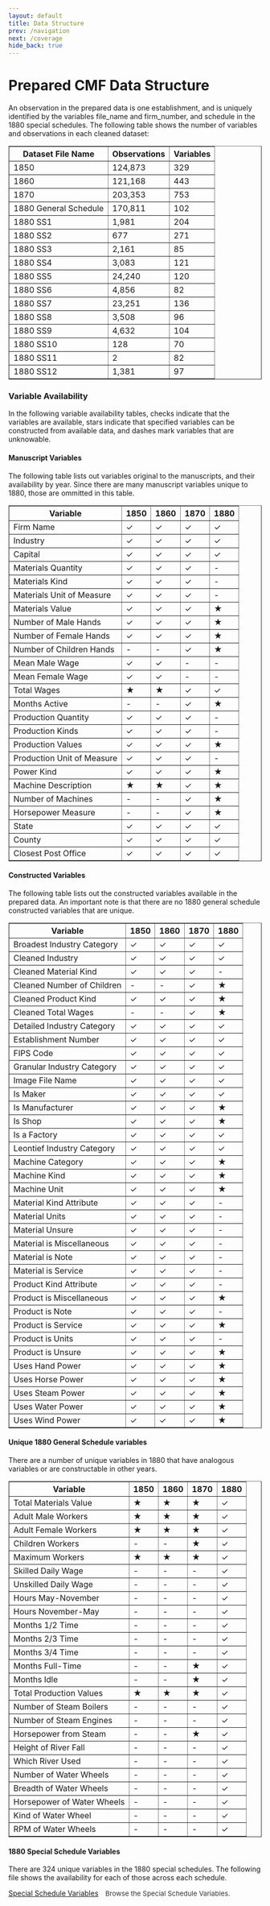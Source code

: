 ```yaml
---
layout: default
title: Data Structure
prev: /navigation
next: /coverage
hide_back: true
---
```




# Prepared CMF Data Structure

An observation in the prepared data is one establishment, and is uniquely identified by the variables file_name and firm_number, and schedule in the 1880 special schedules. The following table shows the number of variables and observations in each cleaned dataset:

<table border="1" cellspacing="0" cellpadding="5">
  <thead>
    <tr>
      <th>Dataset File Name</th>
      <th>Observations</th>
      <th>Variables</th>
    </tr>
  </thead>
  <tbody>
    <tr><td>1850</td><td>124,873</td><td>329</td></tr>
    <tr><td>1860</td><td>121,168</td><td>443</td></tr>
    <tr><td>1870</td><td>203,353</td><td>753</td></tr>
    <tr><td>1880 General Schedule</td><td>170,811</td><td>102</td></tr>
    <tr><td>1880 SS1</td><td>1,981</td><td>204</td></tr>
    <tr><td>1880 SS2</td><td>677</td><td>271</td></tr>
    <tr><td>1880 SS3</td><td>2,161</td><td>85</td></tr>
    <tr><td>1880 SS4</td><td>3,083</td><td>121</td></tr>
    <tr><td>1880 SS5</td><td>24,240</td><td>120</td></tr>
    <tr><td>1880 SS6</td><td>4,856</td><td>82</td></tr>
    <tr><td>1880 SS7</td><td>23,251</td><td>136</td></tr>
    <tr><td>1880 SS8</td><td>3,508</td><td>96</td></tr>
    <tr><td>1880 SS9</td><td>4,632</td><td>104</td></tr>
    <tr><td>1880 SS10</td><td>128</td><td>70</td></tr>
    <tr><td>1880 SS11</td><td>2</td><td>82</td></tr>
    <tr><td>1880 SS12</td><td>1,381</td><td>97</td></tr>
  </tbody>
</table>

### Variable Availability

In the following variable availability tables, checks indicate that the variables are available, stars indicate that specified variables can be constructed from available data, and dashes mark variables that are unknowable.

#### Manuscript Variables

The following table lists out variables original to the manuscripts, and their availability by year. Since there are many manuscript variables unique to 1880, those are ommitted in this table.

<table border="1" cellspacing="0" cellpadding="5">
  <thead>
    <tr>
      <th>Variable</th>
      <th>1850</th>
      <th>1860</th>
      <th>1870</th>
      <th>1880</th>
    </tr>
  </thead>
  <tbody>
    <tr><td>Firm Name</td><td>✓</td><td>✓</td><td>✓</td><td>✓</td></tr>
    <tr><td>Industry</td><td>✓</td><td>✓</td><td>✓</td><td>✓</td></tr>
    <tr><td>Capital</td><td>✓</td><td>✓</td><td>✓</td><td>✓</td></tr>
    <tr><td>Materials Quantity</td><td>✓</td><td>✓</td><td>✓</td><td>-</td></tr>
    <tr><td>Materials Kind</td><td>✓</td><td>✓</td><td>✓</td><td>-</td></tr>
    <tr><td>Materials Unit of Measure</td><td>✓</td><td>✓</td><td>✓</td><td>-</td></tr>
    <tr><td>Materials Value</td><td>✓</td><td>✓</td><td>✓</td><td>★</td></tr>
    <tr><td>Number of Male Hands</td><td>✓</td><td>✓</td><td>✓</td><td>★</td></tr>
    <tr><td>Number of Female Hands</td><td>✓</td><td>✓</td><td>✓</td><td>★</td></tr>
    <tr><td>Number of Children Hands</td><td>-</td><td>-</td><td>✓</td><td>★</td></tr>
    <tr><td>Mean Male Wage</td><td>✓</td><td>✓</td><td>-</td><td>-</td></tr>
    <tr><td>Mean Female Wage</td><td>✓</td><td>✓</td><td>-</td><td>-</td></tr>
    <tr><td>Total Wages</td><td>★</td><td>★</td><td>✓</td><td>✓</td></tr>
    <tr><td>Months Active</td><td>-</td><td>-</td><td>✓</td><td>★</td></tr>
    <tr><td>Production Quantity</td><td>✓</td><td>✓</td><td>✓</td><td>-</td></tr>
    <tr><td>Production Kinds</td><td>✓</td><td>✓</td><td>✓</td><td>-</td></tr>
    <tr><td>Production Values</td><td>✓</td><td>✓</td><td>✓</td><td>★</td></tr>
    <tr><td>Production Unit of Measure</td><td>✓</td><td>✓</td><td>✓</td><td>-</td></tr>
    <tr><td>Power Kind</td><td>✓</td><td>✓</td><td>✓</td><td>★</td></tr>
    <tr><td>Machine Description</td><td>★</td><td>★</td><td>✓</td><td>★</td></tr>
    <tr><td>Number of Machines</td><td>-</td><td>-</td><td>✓</td><td>★</td></tr>
    <tr><td>Horsepower Measure</td><td>-</td><td>-</td><td>✓</td><td>★</td></tr>
    <tr><td>State</td><td>✓</td><td>✓</td><td>✓</td><td>✓</td></tr>
    <tr><td>County</td><td>✓</td><td>✓</td><td>✓</td><td>✓</td></tr>
    <tr><td>Closest Post Office</td><td>✓</td><td>✓</td><td>✓</td><td>✓</td></tr>
  </tbody>
</table>


#### Constructed Variables

The following table lists out the constructed variables available in the prepared data. An important note is that there are no 1880 general schedule constructed variables that are unique.

<table border="1" cellspacing="0" cellpadding="5">
  <thead>
    <tr>
      <th>Variable</th>
      <th>1850</th>
      <th>1860</th>
      <th>1870</th>
      <th>1880</th>
    </tr>
  </thead>
  <tbody>
    <tr><td>Broadest Industry Category</td><td>✓</td><td>✓</td><td>✓</td><td>✓</td></tr>
    <tr><td>Cleaned Industry</td><td>✓</td><td>✓</td><td>✓</td><td>✓</td></tr>
    <tr><td>Cleaned Material Kind</td><td>✓</td><td>✓</td><td>✓</td><td>-</td></tr>
    <tr><td>Cleaned Number of Children</td><td>-</td><td>-</td><td>✓</td><td>★</td></tr>
    <tr><td>Cleaned Product Kind</td><td>✓</td><td>✓</td><td>✓</td><td>★</td></tr>
    <tr><td>Cleaned Total Wages</td><td>-</td><td>-</td><td>✓</td><td>★</td></tr>
    <tr><td>Detailed Industry Category</td><td>✓</td><td>✓</td><td>✓</td><td>✓</td></tr>
    <tr><td>Establishment Number</td><td>✓</td><td>✓</td><td>✓</td><td>✓</td></tr>
    <tr><td>FIPS Code</td><td>✓</td><td>✓</td><td>✓</td><td>✓</td></tr>
    <tr><td>Granular Industry Category</td><td>✓</td><td>✓</td><td>✓</td><td>✓</td></tr>
    <tr><td>Image File Name</td><td>✓</td><td>✓</td><td>✓</td><td>✓</td></tr>
    <tr><td>Is Maker</td><td>✓</td><td>✓</td><td>✓</td><td>✓</td></tr>
    <tr><td>Is Manufacturer</td><td>✓</td><td>✓</td><td>✓</td><td>★</td></tr>
    <tr><td>Is Shop</td><td>✓</td><td>✓</td><td>✓</td><td>★</td></tr>
    <tr><td>Is a Factory</td><td>✓</td><td>✓</td><td>✓</td><td>✓</td></tr>
    <tr><td>Leontief Industry Category</td><td>✓</td><td>✓</td><td>✓</td><td>✓</td></tr>
    <tr><td>Machine Category</td><td>✓</td><td>✓</td><td>✓</td><td>★</td></tr>
    <tr><td>Machine Kind</td><td>✓</td><td>✓</td><td>✓</td><td>★</td></tr>
    <tr><td>Machine Unit</td><td>✓</td><td>✓</td><td>✓</td><td>★</td></tr>
    <tr><td>Material Kind Attribute</td><td>✓</td><td>✓</td><td>✓</td><td>-</td></tr>
    <tr><td>Material Units</td><td>✓</td><td>✓</td><td>✓</td><td>-</td></tr>
    <tr><td>Material Unsure</td><td>✓</td><td>✓</td><td>✓</td><td>-</td></tr>
    <tr><td>Material is Miscellaneous</td><td>✓</td><td>✓</td><td>✓</td><td>-</td></tr>
    <tr><td>Material is Note</td><td>✓</td><td>✓</td><td>✓</td><td>-</td></tr>
    <tr><td>Material is Service</td><td>✓</td><td>✓</td><td>✓</td><td>-</td></tr>
    <tr><td>Product Kind Attribute</td><td>✓</td><td>✓</td><td>✓</td><td>-</td></tr>
    <tr><td>Product is Miscellaneous</td><td>✓</td><td>✓</td><td>✓</td><td>★</td></tr>
    <tr><td>Product is Note</td><td>✓</td><td>✓</td><td>✓</td><td>-</td></tr>
    <tr><td>Product is Service</td><td>✓</td><td>✓</td><td>✓</td><td>★</td></tr>
    <tr><td>Product is Units</td><td>✓</td><td>✓</td><td>✓</td><td>-</td></tr>
    <tr><td>Product is Unsure</td><td>✓</td><td>✓</td><td>✓</td><td>★</td></tr>
    <tr><td>Uses Hand Power</td><td>✓</td><td>✓</td><td>✓</td><td>★</td></tr>
    <tr><td>Uses Horse Power</td><td>✓</td><td>✓</td><td>✓</td><td>★</td></tr>
    <tr><td>Uses Steam Power</td><td>✓</td><td>✓</td><td>✓</td><td>★</td></tr>
    <tr><td>Uses Water Power</td><td>✓</td><td>✓</td><td>✓</td><td>★</td></tr>
    <tr><td>Uses Wind Power</td><td>✓</td><td>✓</td><td>✓</td><td>★</td></tr>
  </tbody>
</table>

#### Unique 1880 General Schedule variables

There are a number of unique variables in 1880 that have analogous variables or are constructable in other years.

<table border="1" cellspacing="0" cellpadding="5">
  <thead>
    <tr>
      <th>Variable</th>
      <th>1850</th>
      <th>1860</th>
      <th>1870</th>
      <th>1880</th>
    </tr>
  </thead>
  <tbody>
    <tr><td>Total Materials Value</td><td>★</td><td>★</td><td>★</td><td>✓</td></tr>
    <tr><td>Adult Male Workers</td><td>★</td><td>★</td><td>★</td><td>✓</td></tr>
    <tr><td>Adult Female Workers</td><td>★</td><td>★</td><td>★</td><td>✓</td></tr>
    <tr><td>Children Workers</td><td>-</td><td>-</td><td>★</td><td>✓</td></tr>
    <tr><td>Maximum Workers</td><td>★</td><td>★</td><td>★</td><td>✓</td></tr>
    <tr><td>Skilled Daily Wage</td><td>-</td><td>-</td><td>-</td><td>✓</td></tr>
    <tr><td>Unskilled Daily Wage</td><td>-</td><td>-</td><td>-</td><td>✓</td></tr>
    <tr><td>Hours May-November</td><td>-</td><td>-</td><td>-</td><td>✓</td></tr>
    <tr><td>Hours November-May</td><td>-</td><td>-</td><td>-</td><td>✓</td></tr>
    <tr><td>Months 1/2 Time</td><td>-</td><td>-</td><td>-</td><td>✓</td></tr>
    <tr><td>Months 2/3 Time</td><td>-</td><td>-</td><td>-</td><td>✓</td></tr>
    <tr><td>Months 3/4 Time</td><td>-</td><td>-</td><td>-</td><td>✓</td></tr>
    <tr><td>Months Full-Time</td><td>-</td><td>-</td><td>★</td><td>✓</td></tr>
    <tr><td>Months Idle</td><td>-</td><td>-</td><td>★</td><td>✓</td></tr>
    <tr><td>Total Production Values</td><td>★</td><td>★</td><td>★</td><td>✓</td></tr>
    <tr><td>Number of Steam Boilers</td><td>-</td><td>-</td><td>-</td><td>✓</td></tr>
    <tr><td>Number of Steam Engines</td><td>-</td><td>-</td><td>-</td><td>✓</td></tr>
    <tr><td>Horsepower from Steam</td><td>-</td><td>-</td><td>★</td><td>✓</td></tr>
    <tr><td>Height of River Fall</td><td>-</td><td>-</td><td>-</td><td>✓</td></tr>
    <tr><td>Which River Used</td><td>-</td><td>-</td><td>-</td><td>✓</td></tr>
    <tr><td>Number of Water Wheels</td><td>-</td><td>-</td><td>-</td><td>✓</td></tr>
    <tr><td>Breadth of Water Wheels</td><td>-</td><td>-</td><td>-</td><td>✓</td></tr>
    <tr><td>Horsepower of Water Wheels</td><td>-</td><td>-</td><td>-</td><td>✓</td></tr>
    <tr><td>Kind of Water Wheel</td><td>-</td><td>-</td><td>-</td><td>✓</td></tr>
    <tr><td>RPM of Water Wheels</td><td>-</td><td>-</td><td>-</td><td>✓</td></tr>
  </tbody>
</table>

#### 1880 Special Schedule Variables

There are 324 unique variables in the 1880 special schedules. The following file shows the availability for each of those across each schedule.

<div class="button-grid">
  <div class="button-item">
    <a class="button" href="https://pub-9228e653a45040598db0c86ec1d93b3c.r2.dev/website_materials/ss_variables.csv" download>Special Schedule Variables</a>
    <div class="description">Browse the Special Schedule Variables.</div>
  </div>
  </div>

<style>
.button-grid {
  display: flex;
  flex-direction: column;
  gap: 1em; /* space between rows */
}

.button-item {
  display: flex;
  align-items: center;
  gap: 1em; /* space between button and description */
}

.description {
  font-size: 0.95em;
  color: #333;
}






